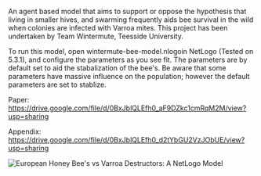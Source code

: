 An agent based model that aims to support or oppose the hypothesis that living in smaller hives, and swarming frequently aids bee survival in the wild when colonies are infected with Varroa mites. This project has been undertaken by Team Wintermute, Teesside University. 

To run this model, open wintermute-bee-model.nlogoin NetLogo (Tested on 5.3.1), and configure the parameters as you see fit. The parameters are by default set to aid the stabalization of the bee's. Be aware that some parameters have massive influence on the population; however the default parameters are set to stablize. 

Paper:
https://drive.google.com/file/d/0BxJblQLEfh0_aF9DZkc1cmRqM2M/view?usp=sharing

Appendix:
https://drive.google.com/file/d/0BxJblQLEfh0_d2tYbGU2VzJObUE/view?usp=sharing

![European Honey Bee's vs Varroa Destructors: A NetLogo Model](https://i.imgur.com/MgMlykt.png)
